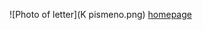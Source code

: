 ![Photo of letter](K pismeno.png)
[homepage](https://github.com/RonaldRonno/english-for-designers/blob/main/README.md)
